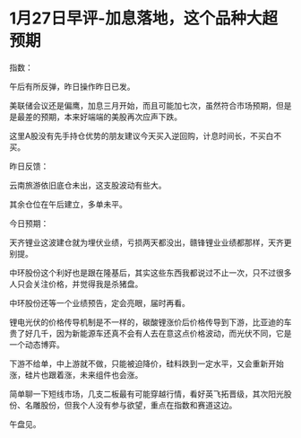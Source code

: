 # 1月27日早评-加息落地，这个品种大超预期

指数：

午后有所反弹，昨日操作昨日已发。

美联储会议还是偏鹰，加息三月开始，而且可能加七次，虽然符合市场预期，但是是最差的预期，本来好端端的美股再次应声下跌。

这里A股没有先手持仓优势的朋友建议今天买入逆回购，计息时间长，不买白不买。

昨日反馈：

云南旅游依旧底仓未出，这支股波动有些大。

其余仓位在午后建立，多单未平。

今日预期：

天齐锂业这波建仓就为埋伏业绩，亏损两天都没出，赣锋锂业业绩都那样，天齐更别提。

中环股份这个利好也是跟在隆基后，其实这些东西我都说过不止一次，只不过很多人只会关注价格，并觉得我是杀猪盘。

中环股份还等一个业绩预告，定会亮眼，届时再看。

锂电光伏的价格传导机制是不一样的，碳酸锂涨价后价格传导到下游，比亚迪的车贵了好几千，因为新能源车还真不会有人去在意这点价格波动，而光伏不同，它是一个动态博弈。

下游不给单，中上游就不做，只能被迫降价，硅料跌到一定水平，又会重新开始涨，硅片也跟着涨，未来组件也会涨。

简单聊一下短线市场，几支二板最有可能穿越行情，看好英飞拓晋级，其次阳光股份、名雕股份，但我个人没有参与欲望，重点在指数和赛道这边。

午盘见。